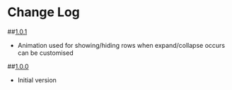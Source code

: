 # Change Log

##[1.0.1](https://github.com/LaurentiuUngur/LUExpandableTableView/releases/tag/1.0.1)

- Animation used for showing/hiding rows when expand/collapse occurs can be customised

##[1.0.0](https://github.com/LaurentiuUngur/LUExpandableTableView/releases/tag/1.0.0)

- Initial version
